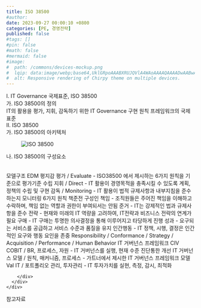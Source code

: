 ```yaml
---
title: ISO 38500
#author: 
date: 2023-09-27 00:00:10 +0800
categories: [PE, 경영전략]
published: false
#tags: []
#pin: false
#math: false
#mermaid: false
#image:
#  path: /commons/devices-mockup.png
#  lqip: data:image/webp;base64,UklGRpoAAABXRUJQVlA4WAoAAAAQAAAADwAABwAAQUxQSDIAAAARL0AmbZurmr57yyIiqE8oiG0bejIYEQTgqiDA9vqnsUSI6H+oAERp2HZ65qP/VIAWAFZQOCBCAAAA8AEAnQEqEAAIAAVAfCWkAALp8sF8rgRgAP7o9FDvMCkMde9PK7euH5M1m6VWoDXf2FkP3BqV0ZYbO6NA/VFIAAAA
#  alt: Responsive rendering of Chirpy theme on multiple devices.
---
```


<div class="post-wrap">
  <div class="para">
    <div class="para-title">
      I. IT Governance 국제표준, ISO 38500
    </div>
    <div class="para-cntnt">
      <div class="para">
        <div class="para-title">
          가. ISO 38500의 정의
        </div>
        <div class="para-cntnt">
            IT의 활용을 평가, 지휘, 감독하기 위한 IT Governance 구현 원칙 프레임워크의 국제표준
        </div>
      </div>
    </div>
  </div>
  
  <div class="para">
    <div class="para-title">
      II. ISO 38500
    </div>
    <div class="para-cntnt">
      <div class="para">
        <div class="para-title">
          가. ISO 38500의 아키텍처
        </div>
        <div class="para-cntnt">
          <figure class="post-figure">
            <img src="/assets/img/posts/ISO-38500.png" alt="ISO 38500">
<!--            <figcaption>Source: Unveiling the Metaverse: Exploring Emerging Trends, Multifaceted Perspectives, and Future Challenges</figcaption>-->
          </figure>
        </div>
      </div>
      <div class="para">
        <div class="para-title">
          나. ISO 38500의 구성요소
        </div>
        <div class="para-cntnt">
          <table class="post-table">
          </table>
          모델구조 EDM 평지감
  평가 / Evaluate - ISO38500 에서 제시하는 6가지 원칙을 기준으로 평가기준 수립
  지휘 / Direct - IT 활용이 경영목적을 충족시킬 수 있도록 계획, 정책의 수립 및 구현
  감독 / Monitoring - IT 활용이 법적 규제사항과 내부지침을 준수하는지 모니터링
6가지 원칙 책준전 구성인
  책임 - 조직원들은 주어진 책임을 이해하고 수락하며, 책임 없는 역할과 권한이 부여되서는 안됨
  준거 - IT는 강제적인 법과 규제사항을 준수
  전략 - 현재와 미래의 IT 역량을 고려하여, IT전략과 비즈니스 전략의 연계가 필요
  구매 - IT 구매는 투명한 의사결정을 통해 이루어지고 타당하게 진행
  성과 - 요구되는 서비스를 공급하고 서비스 수준과 품질을 유지
  인간행동 - IT 정책, 시행, 결정은 인간적인 요구와 행동 요인을 존중
  Responsibility / Conformance / Strategy / Acquisition / Performance / Human Behavior
IT 거버넌스 프레임워크 CIV
  COBIT / BR, 프로세스, 자원 - IT 거버넌스를 실행, 현재 수준 진단통한 개선  
  IT 거버넌스 모델 / 원칙, 매커니즘, 프로세스 - 가트너에서 제시한 IT 거버넌스 프레임워크 모델
  Val IT / 포트폴리오 관리, 투자관리 - IT 투자가치를 실현, 측정, 감시, 최적화 

        </div>
      </div>
    </div>
  </div>

  <div class="refr-wrap">
    <div class="refr-title">
        참고자료
    </div>
    <ol class="refr-list">
    <!--    <li>(나현식, 최대선) <a target="_blank" href="https://scienceon.kisti.re.kr/commons/util/originalView.do?cn=JAKO202225948430499&oCn=JAKO202225948430499&dbt=JAKO&journal=NJOU00291864">메타버스 보안 위협 요소 및 대응 방안 검토</a></li>-->
    <!--    <li>(M. Uddin, S. Manickam, H. Ullah, M. Obaidat and A. Dandoush) <a target="_blank" href="https://ieeexplore.ieee.org/abstract/document/10138386">Unveiling the Metaverse: Exploring Emerging Trends, Multifaceted Perspectives, and Future Challenges</a></li>-->
    </ol>
  </div>
</div>
